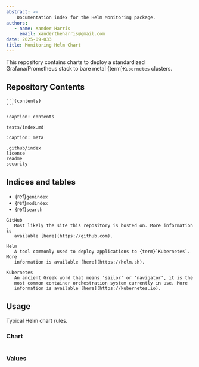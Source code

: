 ```yaml
---
abstract: >-
    Documentation index for the Helm Monitoring package.
authors:
   - name: Xander Harris
     email: xandertheharris@gmail.com
date: 2025-09-033
title: Monitoring Helm Chart
---
```


This repository contains charts to deploy a standardized Grafana/Prometheus
stack to bare metal {term}`Kubernetes` clusters.

## Repository Contents

````{sidebar}
```{contents}
```
````

```{toctree}
:caption: contents

tests/index.md
```

```{toctree}
:caption: meta

.github/index
license
readme
security
```

## Indices and tables

* {ref}`genindex`
* {ref}`modindex`
* {ref}`search`

```{glossary}
GitHub
   Most likely the site this repository is hosted on. More information is
   available [here](https://github.com).

Helm
   A tool commonly used to deploy applications to {term}`Kubernetes`. More
   information is available [here](https://helm.sh).

Kubernetes
   An ancient Greek word that means 'sailor' or 'navigator', it is the
   most common container orchestration system currently in use. More
   information is available [here](https://kubernetes.io).
```

## Usage

Typical Helm chart rules.

### Chart

```{autoyaml} Chart.yaml
```

### Values

```{autoyaml} values.yaml
```

```{sectionauthor} Xander Harris <xandertheharris@gmail.com>
```
